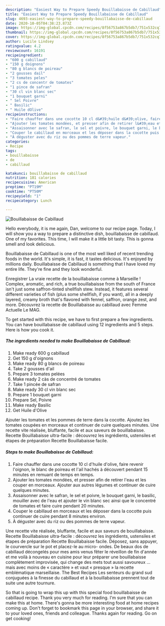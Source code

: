 ```yaml
---
description: "Easiest Way to Prepare Speedy Bouillabaisse de Cabillaud"
title: "Easiest Way to Prepare Speedy Bouillabaisse de Cabillaud"
slug: 4693-easiest-way-to-prepare-speedy-bouillabaisse-de-cabillaud
date: 2020-10-05T04:38:23.873Z
image: https://img-global.cpcdn.com/recipes/8f56753a867b5db7/751x532cq70/bouillabaisse-de-cabillaud-photo-principale-de-la-recette.jpg
thumbnail: https://img-global.cpcdn.com/recipes/8f56753a867b5db7/751x532cq70/bouillabaisse-de-cabillaud-photo-principale-de-la-recette.jpg
cover: https://img-global.cpcdn.com/recipes/8f56753a867b5db7/751x532cq70/bouillabaisse-de-cabillaud-photo-principale-de-la-recette.jpg
author: Lucile Lindsey
ratingvalue: 4.2
reviewcount: 16191
recipeingredient:
- "600 g cabillaud"
- "150 g doignons"
- "80 g blancs de poireau"
- "2 gousses dail"
- "3 tomates peles"
- "2 cs de concentr de tomates"
- "1 pince de safran"
- "30 cl vin blanc sec"
- "1 bouquet garni"
- " Sel Poivre"
- " Basilic"
- " Huile dOlive"
recipeinstructions:
- "Faire chauffer dans une cocotte 10 cl d&#39;huile d&#39;olive, faire revenir l&#39;oignon, le blanc de poireau et l&#39;ail hachés à découvert pendant 15 minutes en remuant de temps en temps."
- "Ajouter les tomates mondées, et presser afin de retirer l&#39;eau et les couper en morceaux. Ajouter aux autres légumes et continuer de cuire quelques minutes."
- "Assaisonner avec le safran, le sel et poivre, le bouquet garni, le basilic, mouiller avec de l&#39;eau et ajouter le vin blanc sec ainsi que le concentré de tomates et faire cuire pendant 20 minutes."
- "Couper le cabillaud en morceaux et les déposer dans la cocotte puis continuer de cuire pendant 8 minutes environ."
- "À déguster avec du riz ou des pommes de terre vapeur."
categories:
- Recipe
tags:
- bouillabaisse
- de
- cabillaud

katakunci: bouillabaisse de cabillaud 
nutrition: 181 calories
recipecuisine: American
preptime: "PT19M"
cooktime: "PT50M"
recipeyield: "1"
recipecategory: Lunch

---
```



![Bouillabaisse de Cabillaud](https://img-global.cpcdn.com/recipes/8f56753a867b5db7/751x532cq70/bouillabaisse-de-cabillaud-photo-principale-de-la-recette.jpg)

Hello everybody, it is me again, Dan, welcome to our recipe page. Today, I will show you a way to prepare a distinctive dish, bouillabaisse de cabillaud. One of my favorites. This time, I will make it a little bit tasty. This is gonna smell and look delicious.

Bouillabaisse de Cabillaud is one of the most well liked of recent trending foods in the world. It's simple, it is fast, it tastes delicious. It's enjoyed by millions daily. Bouillabaisse de Cabillaud is something that I have loved my entire life. They're fine and they look wonderful.

Enregistrer La vraie recette de la bouillabaisse comme à Marseille ! Complex, aromatic, and rich, a true bouillabaisse from the south of France isn&#39;t just some saffron-tinted shellfish stew. Instead, it features several different varieties of fish (plus some shellfish, if you want), all in a deeply layered, creamy broth that&#39;s flavored with fennel, saffron, orange zest, and more. Découvrez la recette de Bouillabaisse au cabillaud avec Femme Actuelle Le MAG.


To get started with this recipe, we have to first prepare a few ingredients. You can have bouillabaisse de cabillaud using 12 ingredients and 5 steps. Here is how you cook it.

<!--inarticleads1-->

##### The ingredients needed to make Bouillabaisse de Cabillaud:

1. Make ready 600 g cabillaud
1. Get 150 g d&#39;oignons
1. Make ready 80 g blancs de poireau
1. Take 2 gousses d&#39;ail
1. Prepare 3 tomates pelées
1. Make ready 2 càs de concentré de tomates
1. Take 1 pincée de safran
1. Make ready 30 cl vin blanc sec
1. Prepare 1 bouquet garni
1. Prepare  Sel, Poivre
1. Make ready  Basilic
1. Get  Huile d&#39;Olive


Ajouter les tomates et les pommes de terre dans la cocotte. Ajoutez les tomates coupées en morceaux et continuer de cuire quelques minutes. Une recette vite réalisée, bluffante, facile et aux saveurs de bouillabaisse. Recette Bouillabaisse ultra-facile : découvrez les ingrédients, ustensiles et étapes de préparation Recette Bouillabaisse facile. 

<!--inarticleads2-->

##### Steps to make Bouillabaisse de Cabillaud:

1. Faire chauffer dans une cocotte 10 cl d&#39;huile d&#39;olive, faire revenir l&#39;oignon, le blanc de poireau et l&#39;ail hachés à découvert pendant 15 minutes en remuant de temps en temps.
1. Ajouter les tomates mondées, et presser afin de retirer l&#39;eau et les couper en morceaux. Ajouter aux autres légumes et continuer de cuire quelques minutes.
1. Assaisonner avec le safran, le sel et poivre, le bouquet garni, le basilic, mouiller avec de l&#39;eau et ajouter le vin blanc sec ainsi que le concentré de tomates et faire cuire pendant 20 minutes.
1. Couper le cabillaud en morceaux et les déposer dans la cocotte puis continuer de cuire pendant 8 minutes environ.
1. À déguster avec du riz ou des pommes de terre vapeur.


Une recette vite réalisée, bluffante, facile et aux saveurs de bouillabaisse. Recette Bouillabaisse ultra-facile : découvrez les ingrédients, ustensiles et étapes de préparation Recette Bouillabaisse facile. Déposez, sans appuyer, le courvercle sur le pot et placez-le au micro- ondes. De beaux dos de cabillaud décongelés pour mes amis venus fêter le réveillon de fin d&#39;année et me voilà à nouveau en cuisine pour leur préparer une bouillabaisse complètement improvisée, qui change des mets tout aussi savoureux … mais avec moins de « caractère » et vaut « presque » la recette emblématique marseillaise. The Best Recipes Les senteurs du grand sud conjuguées à la finesse du cabillaud et à la bouillabaisse prennent tout de suite une autre tournure. 

So that is going to wrap this up with this special food bouillabaisse de cabillaud recipe. Thank you very much for reading. I'm sure that you can make this at home. There's gonna be more interesting food at home recipes coming up. Don't forget to bookmark this page in your browser, and share it to your loved ones, friends and colleague. Thanks again for reading. Go on get cooking!
